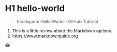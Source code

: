 # H1 hello-world
> blockquote Hello World - GitHub Tutorial

1. This is a little review about the Markdown options.
2. <https://www.markdownguide.org>

:joy:
